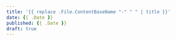```yaml
---
title: '{{ replace .File.ContentBaseName "-" " " | title }}'
date: {{ .Date }}
published: {{ .Date }}
draft: true
---
```

